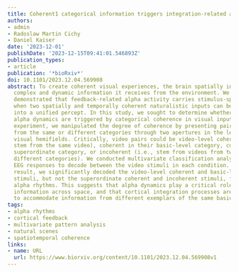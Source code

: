 ```yaml
---
title: Coherent1 categorical information triggers integration-related alpha dynamics
authors:
- admin
- Radoslaw Martin Cichy
- Daniel Kaiser
date: '2023-12-01'
publishDate: '2023-12-15T09:41:01.546893Z'
publication_types:
- article
publication: '*bioRxiv*'
doi: 10.1101/2023.12.04.569908
abstract: To create coherent visual experiences, the brain spatially integrates the
  complex and dynamic information it receives from the environment. We previously
  demonstrated that feedback-related alpha activity carries stimulus-specific information
  when two spatially and temporally coherent naturalistic inputs can be integrated
  into a unified percept. In this study, we sought to determine whether such integration-related
  alpha dynamics are triggered by categorical coherence in visual inputs. In an EEG
  experiment, we manipulated the degree of coherence by presenting pairs of videos
  from the same or different categories through two apertures in the left and right
  visual hemifields. Critically, video pairs could be video-level coherent (i.e.,
  stem from the same video), coherent in their basic-level category, coherent in their
  superordinate category, or incoherent (i.e., stem from videos from two entirely
  different categories). We conducted multivariate classification analyses on rhythmic
  EEG responses to decode between the video stimuli in each condition. As the key
  result, we significantly decoded the video-level coherent and basic-level coherent
  stimuli, but not the superordinate coherent and incoherent stimuli, from cortical
  alpha rhythms. This suggests that alpha dynamics play a critical role in integrating
  information across space, and that cortical integration processes are flexible enough
  to accommodate information from different exemplars of the same basic-level category.
tags:
- alpha rhythms
- cortical feedback
- multivariate pattern analysis
- natural scenes
- spatiotemporal coherence
links:
- name: URL
  url: https://www.biorxiv.org/content/10.1101/2023.12.04.569908v1
---
```

